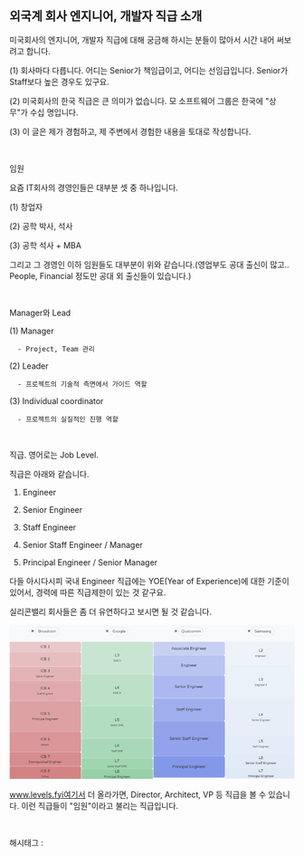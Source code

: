 ## 외국계 회사 엔지니어, 개발자 직급 소개

미국회사의 엔지니어, 개발자 직급에 대해 궁금해 하시는 분들이 많아서 시간 내어 써보려고 합니다.

(1) 회사마다 다릅니다. 어디는 Senior가 책임급이고, 어디는 선임급입니다. Senior가 Staff보다 높은 경우도 있구요.

(2) 미국회사의 한국 직급은 큰 의미가 없습니다. 모 소프트웨어 그룹은 한국에 "상무"가 수십 명입니다.

(3) 이 글은 제가 경험하고, 제 주변에서 경험한 내용을 토대로 작성합니다.

​

임원

요즘 IT회사의 경영인들은 대부분 셋 중 하나입니다.

(1) 창업자

(2) 공학 박사, 석사

(3) 공학 석사 + MBA

그리고 그 경영인 이하 임원들도 대부분이 위와 같습니다.(영업부도 공대 출신이 많고.. People, Financial 정도만 공대 외 출신들이 있습니다.)

​

Manager와 Lead

(1) Manager

      - Project, Team 관리

(2) Leader

      - 프로젝트의 기술적 측면에서 가이드 역할

(3) Individual coordinator

      - 프로젝트의 실질적인 진행 역할

​

직급. 영어로는 Job Level.

직급은 아래와 같습니다.

1. Engineer

2. Senior Engineer

3. Staff Engineer

4. Senior Staff Engineer / Manager

5. Principal Engineer / Senior Manager

다들 아시다시피 국내 Engineer 직급에는 YOE(Year of Experience)에 대한 기준이 있어서, 경력에 따른 직급제한이 있는 것 같구요.

실리콘밸리 회사들은 좀 더 유연하다고 보시면 될 것 같습니다.

![0](./asset/0.png)

 www.levels.fyi여기서 더 올라가면, Director, Architect, VP 등 직급을 볼 수 있습니다. 이런 직급들이 "임원"이라고 불리는 직급입니다.

​

 해시태그 : 